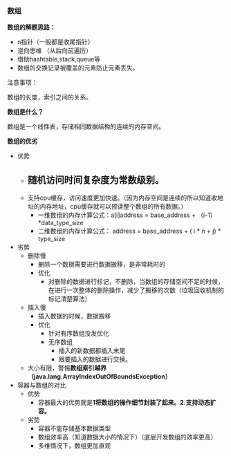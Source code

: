 ### 数组

**数组的解题思路：**

- n指针（一般都是收尾指针）
- 逆向思维 （从后向前遍历）
- 借助hashtable,stack,queue等
- 数组的交换记录被覆盖的元素防止元素丢失。

注意事项：

数组的长度，索引之间的关系。

**数组是什么？**

数组是一个线性表，存储相同数据结构的连续的内存空间。

**数组的优劣**

- 优势
  - 随机访问时间复杂度为常数级别。
    - 
  - 支持cpu缓存，访问速度更加快速。（因为内存空间是连续的所以知道收地址的内存地址，cpu缓存就可以预读整个数组的所有数据。）
    - 一维数组的内存计算公式：a[i]address = base_address + （i-1）*data_type_size
    - 二维数组的内存计算公式： address = base_address + ( i * n + j) * type_size
- 劣势
  - 删除慢
    - 删除一个数据需要进行数据搬移，是非常耗时的
    - 优化
      - 对删除的数据进行标记，不删除，当数组的存储空间不足的时候，在进行一次整体的删除操作，减少了搬移的次数（垃圾回收机制的标记清楚算法）
  - 插入慢
    - 插入数据的时候，数据搬移
    - 优化
      - 针对有序数组没发优化
      - 无序数组
        - 插入的新数据都插入末尾
        - 跟要插入的数据进行交换。 
  - 大小有限，警惕**数组索引越界（java.lang.ArrayIndexOutOfBoundsException）**
- 容器与数组的对比
  - 优势
    - 容器最大的优势就是**1将数组的操作细节封装了起来。2.支持动态扩容。**
  - 劣势
    - 容器不能存储基本数据类型
    - 数组效率高（知道数据大小的情况下）（底层开发数组的效率更高）
    - 多维情况下，数组更加直观

